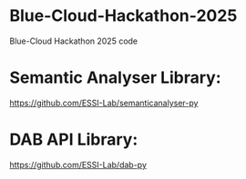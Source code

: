 # Blue-Cloud-Hackathon-2025
Blue-Cloud Hackathon 2025 code


# Semantic Analyser Library:
https://github.com/ESSI-Lab/semanticanalyser-py

# DAB API Library: 
https://github.com/ESSI-Lab/dab-py

